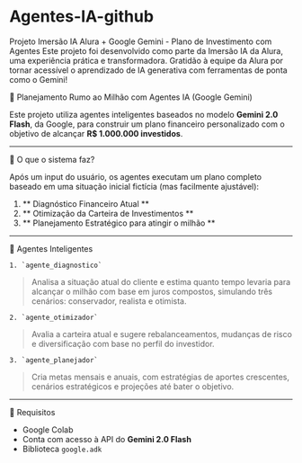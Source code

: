 # Agentes-IA-github
Projeto Imersão IA Alura + Google Gemini - Plano de Investimento com Agentes
Este projeto foi desenvolvido como parte da Imersão IA da Alura, uma experiência prática e transformadora. Gratidão à equipe da Alura por tornar acessível o aprendizado de IA generativa com ferramentas de ponta como o Gemini!

💸 Planejamento Rumo ao Milhão com Agentes IA (Google Gemini)

Este projeto utiliza agentes inteligentes baseados no modelo **Gemini 2.0 Flash**, da Google, para construir um plano financeiro personalizado com o objetivo de alcançar **R$ 1.000.000 investidos**.

---------------------------------------------------------------------------------------------------------------------------------------------------------------------------------------------------------------------

🚀 O que o sistema faz?

Após um input do usuário, os agentes executam um plano completo baseado em uma situação inicial fictícia (mas facilmente ajustável):

1. ** Diagnóstico Financeiro Atual  **
2. ** Otimização da Carteira de Investimentos **
3. ** Planejamento Estratégico para atingir o milhão **

--------------------------------------------------------------------------------------------------------------------------------------------------------------------------------------------------------------------

🧠 Agentes Inteligentes

	1. `agente_diagnostico`
> Analisa a situação atual do cliente e estima quanto tempo levaria para alcançar o milhão com base em juros compostos, simulando três cenários: conservador, realista e otimista.

	2. `agente_otimizador`
> Avalia a carteira atual e sugere rebalanceamentos, mudanças de risco e diversificação com base no perfil do investidor.

	3. `agente_planejador`
> Cria metas mensais e anuais, com estratégias de aportes crescentes, cenários estratégicos e projeções até bater o objetivo.

------------------------------------------------------------------------------------------------------------------------------------------------------------------------------------------------------------------

🧰 Requisitos

- Google Colab
- Conta com acesso à API do **Gemini 2.0 Flash**
- Biblioteca `google.adk`
